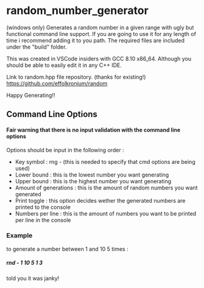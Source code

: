 # random_number_generator
(windows only) Generates a random number in a given range with ugly but functional command line support. If you are going to use it for any length of time i recommend adding it to you path. The required files are included under the "build" folder.

This was created in VSCode insiders with GCC 8.10 x86_64. Although you should be able to easily edit it in any C++ IDE.

Link to random.hpp file repository. (thanks for existing!)
https://github.com/effolkronium/random

Happy Generating!!

## Command Line Options
#### Fair warning that there is no input validation with the command line options
Options should be input in the following order :

- Key symbol : rng - (this is needed to specify that cmd options are being used)
- Lower bound : this is the lowest number you want generating
- Upper bound : this is the highest number you want generating
- Amount of generations : this is the amount of random numbers you want generated
- Print toggle : this option decides wether the generated numbers are printed to the console
- Numbers per line : this is the amount of numbers you want to be printed per line in the console

### Example
to generate a number between 1 and 10 5 times :
##### rnd - 1 10 5 1 3
told you it was janky!